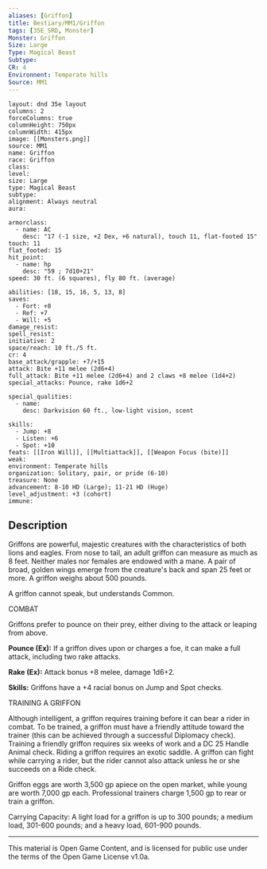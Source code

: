 ```yaml
---
aliases: [Griffon]
title: Bestiary/MM1/Griffon
tags: [35E_SRD, Monster]
Monster: Griffon
Size: Large
Type: Magical Beast
Subtype: 
CR: 4
Environnent: Temperate hills
Source: MM1
---
```


```statblock
layout: dnd 35e layout
columns: 2
forceColumns: true
columnHeight: 750px
columnWidth: 415px
image: [[Monsters.png]]
source: MM1
name: Griffon
race: Griffon
class: 
level: 
size: Large
type: Magical Beast
subtype: 
alignment: Always neutral
aura: 

armorclass:
  - name: AC
    desc: "17 (-1 size, +2 Dex, +6 natural), touch 11, flat-footed 15"
touch: 11
flat_footed: 15
hit_point:
  - name: hp
    desc: "59 ; 7d10+21"
speed: 30 ft. (6 squares), fly 80 ft. (average)

abilities: [18, 15, 16, 5, 13, 8]
saves:
  - Fort: +8
  - Ref: +7
  - Will: +5
damage_resist: 
spell_resist: 
initiative: 2
space/reach: 10 ft./5 ft.
cr: 4
base_attack/grapple: +7/+15
attack: Bite +11 melee (2d6+4)
full_attack: Bite +11 melee (2d6+4) and 2 claws +8 melee (1d4+2)
special_attacks: Pounce, rake 1d6+2

special_qualities:
  - name: 
    desc: Darkvision 60 ft., low-light vision, scent

skills:
  - Jump: +8
  - Listen: +6
  - Spot: +10
feats: [[Iron Will]], [[Multiattack]], [[Weapon Focus (bite)]]
weak: 
environment: Temperate hills
organization: Solitary, pair, or pride (6-10)
treasure: None
advancement: 8-10 HD (Large); 11-21 HD (Huge)
level_adjustment: +3 (cohort)
immune: 
```

## Description

<p>Griffons are powerful, majestic creatures with the characteristics of both lions and eagles. From nose to tail, an adult griffon can measure as much as 8 feet. Neither males nor females are endowed with a mane. A pair of broad, golden wings emerge from the creature's back and span 25 feet or more. A griffon weighs about 500 pounds.</p>
<p>A griffon cannot speak, but understands Common.</p>
<p>COMBAT</p>
<p>Griffons prefer to pounce on their prey, either diving to the attack or leaping from above.</p>
<p>
            <b>Pounce (Ex):</b> If a griffon dives upon or charges a foe, it can make a full attack, including two rake attacks.</p>
<p>
            <b>Rake (Ex):</b> Attack bonus +8 melee, damage 1d6+2.</p>
<p>
            <b>Skills:</b> Griffons have a +4 racial bonus on Jump and Spot checks.</p>
<p>TRAINING A GRIFFON</p>
<p>Although intelligent, a griffon requires training before it can bear a rider in combat. To be trained, a griffon must have a friendly attitude toward the trainer (this can be achieved through a successful Diplomacy check). Training a friendly griffon requires six weeks of work and a DC 25 Handle Animal check. Riding a griffon requires an exotic saddle. A griffon can fight while carrying a rider, but the rider cannot also attack unless he or she succeeds on a Ride check.</p>
<p>Griffon eggs are worth 3,500 gp apiece on the open market, while young are worth 7,000 gp each. Professional trainers charge 1,500 gp to rear or train a griffon.</p>
<p>Carrying Capacity: A light load for a griffon is up to 300 pounds; a medium load, 301-600 pounds; and a heavy load, 601-900 pounds.</p>

---

This material is Open Game Content, and is licensed for public use under
the terms of the Open Game License v1.0a.
